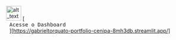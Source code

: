 [<img alt="alt_text" width="40px" src="images/image.PNG" />](https://gabrieltorquato-portfolio-cenipa-8mh3db.streamlit.app/)
[<kbd> <br> Acesse o Dashboard <br> </kbd>][https://gabrieltorquato-portfolio-cenipa-8mh3db.streamlit.app/]
